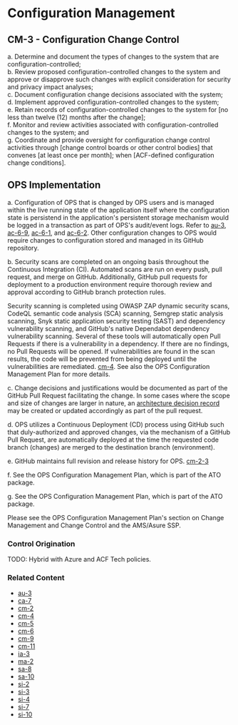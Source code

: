 # Configuration Management
## CM-3 - Configuration Change Control

a. Determine and document the types of changes to the system that are configuration-controlled;<br />
b. Review proposed configuration-controlled changes to the system and approve or disapprove such changes with explicit consideration for security and privacy impact analyses;<br />
c. Document configuration change decisions associated with the system;<br />
d. Implement approved configuration-controlled changes to the system;<br />
e. Retain records of configuration-controlled changes to the system for [no less than twelve (12) months after the change];<br />
f. Monitor and review activities associated with configuration-controlled changes to the system; and<br />
g. Coordinate and provide oversight for configuration change control activities through [change control boards or other control bodies] that convenes [at least once per month]; when [ACF-defined configuration change conditions].

## OPS Implementation

a. Configuration of OPS that is changed by OPS users and is managed within the live running state of the application itself where the configuration state is persistend in the application's persistent storage mechanism would be logged in a transaction as part of OPS's audit/event logs. Refer to [au-3](../au/au-03.md), [ac-6-9](../ac/ac-06-09.md), [ac-6-1](../ac/ac-06-01.md), and [ac-6-2](../ac/ac-06-02.md). Other configuration changes to OPS would require changes to configuration stored and managed in its GitHub repository.

b. Security scans are completed on an ongoing basis throughout the Continuous Integration (CI).  Automated scans are run on every push, pull request, and merge on GitHub.  Additionally, GitHub pull requests for deployment to a production environment require thorough review and approval according to GitHub branch protection rules. 

Security scanning is completed using OWASP ZAP dynamic security scans, CodeQL semantic code analysis (SCA) scanning, Semgrep static analysis scanning, Snyk static application security testing (SAST) and dependency vulnerability scanning, and GitHub's native Dependabot dependency vulnerability scanning. Several of these tools will automatically open Pull Requests if there is a vulnerability in a dependency. If there are no findings, no Pull Requests will be opened. If vulnerabilities are found in the scan results, the code will be prevented from being deployed until the vulnerabilities are remediated. [cm-4](./cm-04.md). See also the OPS Configuration Management Plan for more details.

c. Change decisions and justifications would be documented as part of the GitHub Pull Request facilitating the change. In some cases where the scope and size of changes are larger in nature, an [architecture decision record](https://github.com/HHS/OPRE-OPS/tree/main/docs/adr) may be created or updated accordingly as part of the pull request.

d. OPS utilizes a Continuous Deployment (CD) process using GitHub such that duly-authorized and approved changes, via the mechanism of a GitHub Pull Request, are automatically deployed at the time the requested code branch (changes) are merged to the destination branch (environment).

e. GitHub maintains full revision and release history for OPS. [cm-2-3](./cm-02-3.md)

f. See the OPS Configuration Management Plan, which is part of the ATO package. 

g. See the OPS Configuration Management Plan, which is part of the ATO package. 

Please see the OPS Configuration Management Plan's section on Change Management and Change Control and the AMS/Asure SSP.

### Control Origination

TODO: Hybrid with Azure and ACF Tech policies.

### Related Content

* [au-3](../au/au-03.md)
* [ca-7](../ca/ca-07.md)
* [cm-2](./cm-02.md)
* [cm-4](./cm-04.md)
* [cm-5](./cm-05.md)
* [cm-6](./cm-06.md)
* [cm-9](./cm-09.md)
* [cm-11](./cm-11.md)
* [ia-3](../ia/ia-03.md)
* [ma-2](../ma/ma-02.md)
* [sa-8](../sa/sa-08.md)
* [sa-10](../sa/sa-10.md)
* [si-2](../si/si-02.md)
* [si-3](../si/si-03.md)
* [si-4](../si/si-04.md)
* [si-7](../si/si-07.md)
* [si-10](../si/si-10.md)
